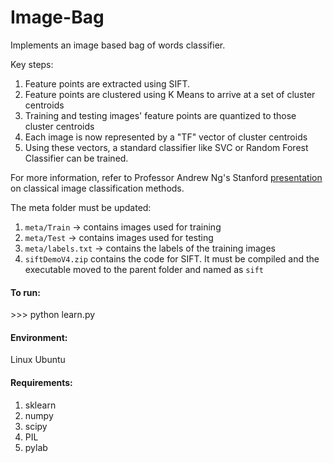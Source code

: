 Image-Bag
=========

Implements an image based bag of words classifier.

Key steps:

1. Feature points are extracted using SIFT.
2. Feature points are clustered using K Means to arrive at a set of cluster centroids
3. Training and testing images' feature points are quantized to those cluster centroids
4. Each image is now represented by a "TF" vector of cluster centroids
5. Using these vectors, a standard classifier like SVC or Random Forest Classifier can be trained.


For more information, refer to Professor Andrew Ng's Stanford [presentation](https://www.google.com/url?sa=t&rct=j&q=&esrc=s&source=web&cd=2&ved=0CDEQFjAB&url=http%3A%2F%2Fufldl.stanford.edu%2Feccv10-tutorial%2Feccv10_tutorial_part1.ppt&ei=dCYjU7LmIce-rgew7YGoDg&usg=AFQjCNEfYuybXqJhtGCE6balyOQyr3TOsA&cad=rja) on classical image classification methods.



The meta folder must be updated:

1. ``meta/Train`` -> contains images used for training
2. ``meta/Test`` -> contains images used for testing
3. ``meta/labels.txt`` -> contains the labels of the training images
4. ``siftDemoV4.zip`` contains the code for SIFT. It must be compiled and the executable moved to the parent folder and named as ``sift``


#### To run:
\>\>\> python learn.py


#### Environment:
Linux Ubuntu


#### Requirements:

1. sklearn
2. numpy
3. scipy
4. PIL
5. pylab
